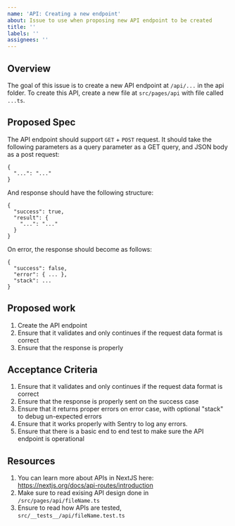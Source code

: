 ```yaml
---
name: 'API: Creating a new endpoint'
about: Issue to use when proposing new API endpoint to be created
title: ''
labels: ''
assignees: ''
---
```


## Overview

The goal of this issue is to create a new API endpoint at `/api/...` in the api folder. To create this API, create a new file
at `src/pages/api` with file called `...ts`.

## Proposed Spec

The API endpoint should support `GET` + `POST` request. It should take the following parameters as a query parameter as a GET query, and JSON body as a post request:

```
{
  "...": "..."
}
```

And response should have the following structure:

```
{
  "success": true,
  "result": {
    "...": "..."
  }
}
```

On error, the response should become as follows:

```
{
  "success": false,
  "error": { ... },
  "stack": ...
}
```

## Proposed work

1. Create the API endpoint
2. Ensure that it validates and only continues if the request data format is correct
3. Ensure that the response is properly

## Acceptance Criteria

1. Ensure that it validates and only continues if the request data format is correct
2. Ensure that the response is properly sent on the success case
3. Ensure that it returns proper errors on error case, with optional "stack" to debug un-expected errors
4. Ensure that it works properly with Sentry to log any errors.
5. Ensure that there is a basic end to end test to make sure the API endpoint is operational

## Resources

1. You can learn more about APIs in NextJS here: https://nextjs.org/docs/api-routes/introduction
2. Make sure to read exising API design done in `/src/pages/api/fileName.ts`
3. Ensure to read how APIs are tested, `src/__tests__/api/fileName.test.ts`
